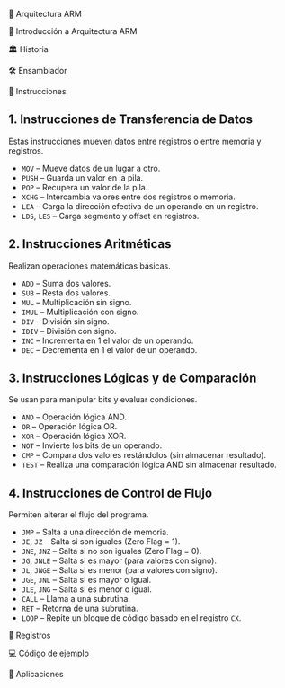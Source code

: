 📌 Arquitectura ARM

📖 Introducción a Arquitectura ARM






🏛 Historia







🛠 Ensamblador

🔹 Instrucciones

## 1. Instrucciones de Transferencia de Datos
Estas instrucciones mueven datos entre registros o entre memoria y registros.

- `MOV` – Mueve datos de un lugar a otro.
- `PUSH` – Guarda un valor en la pila.
- `POP` – Recupera un valor de la pila.
- `XCHG` – Intercambia valores entre dos registros o memoria.
- `LEA` – Carga la dirección efectiva de un operando en un registro.
- `LDS`, `LES` – Carga segmento y offset en registros.

## 2. Instrucciones Aritméticas
Realizan operaciones matemáticas básicas.

- `ADD` – Suma dos valores.
- `SUB` – Resta dos valores.
- `MUL` – Multiplicación sin signo.
- `IMUL` – Multiplicación con signo.
- `DIV` – División sin signo.
- `IDIV` – División con signo.
- `INC` – Incrementa en 1 el valor de un operando.
- `DEC` – Decrementa en 1 el valor de un operando.

## 3. Instrucciones Lógicas y de Comparación
Se usan para manipular bits y evaluar condiciones.

- `AND` – Operación lógica AND.
- `OR` – Operación lógica OR.
- `XOR` – Operación lógica XOR.
- `NOT` – Invierte los bits de un operando.
- `CMP` – Compara dos valores restándolos (sin almacenar resultado).
- `TEST` – Realiza una comparación lógica AND sin almacenar resultado.

## 4. Instrucciones de Control de Flujo
Permiten alterar el flujo del programa.

- `JMP` – Salta a una dirección de memoria.
- `JE`, `JZ` – Salta si son iguales (Zero Flag = 1).
- `JNE`, `JNZ` – Salta si no son iguales (Zero Flag = 0).
- `JG`, `JNLE` – Salta si es mayor (para valores con signo).
- `JL`, `JNGE` – Salta si es menor (para valores con signo).
- `JGE`, `JNL` – Salta si es mayor o igual.
- `JLE`, `JNG` – Salta si es menor o igual.
- `CALL` – Llama a una subrutina.
- `RET` – Retorna de una subrutina.
- `LOOP` – Repite un bloque de código basado en el registro `CX`.

🔹 Registros






💻 Código de ejemplo





🚀 Aplicaciones



